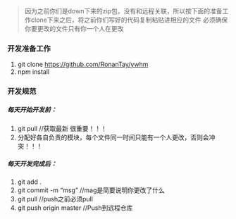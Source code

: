 >因为之前你们是down下来的zip包，没有和远程关联，所以按下面的准备工作clone下来之后，将之前你们写好的代码复制粘贴进相应的文件
>必须确保你要更改的文件只有你一个人在更改

### 开发准备工作
1. git clone https://github.com/RonanTay/ywhm
2. npm install



### 开发规范

##### 每天开始开发前：
1. git pull //获取最新 很重要！！！
2. 分配好各自负责的模块，每个文件同一时间只能有一个人更改，否则会冲突！！！

##### 每天开发完成后：
1. git add .
2. git commit -m “msg”  //mag是简要说明你更改了什么
3. git pull //push之前必须pull
4. git push origin master  //Push到远程仓库